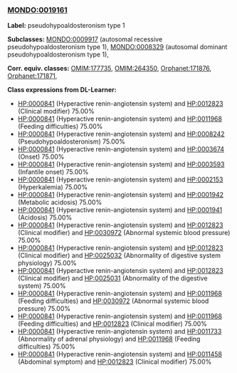 
### [MONDO:0019161](http://purl.obolibrary.org/obo/MONDO_0019161)
**Label:** pseudohypoaldosteronism type 1

**Subclasses:** [MONDO:0009917](http://purl.obolibrary.org/obo/MONDO_0009917) (autosomal recessive pseudohypoaldosteronism type 1), [MONDO:0008329](http://purl.obolibrary.org/obo/MONDO_0008329) (autosomal dominant pseudohypoaldosteronism type 1), 

**Corr. equiv. classes:** [OMIM:177735](http://purl.obolibrary.org/obo/OMIM_177735), [OMIM:264350](http://purl.obolibrary.org/obo/OMIM_264350), [Orphanet:171876](http://www.orpha.net/ORDO/Orphanet_171876), [Orphanet:171871](http://www.orpha.net/ORDO/Orphanet_171871), 

**Class expressions from DL-Learner:**

- [HP:0000841](http://purl.obolibrary.org/obo/HP_0000841) (Hyperactive renin-angiotensin system) and [HP:0012823](http://purl.obolibrary.org/obo/HP_0012823) (Clinical modifier) 75.00%
- [HP:0000841](http://purl.obolibrary.org/obo/HP_0000841) (Hyperactive renin-angiotensin system) and [HP:0011968](http://purl.obolibrary.org/obo/HP_0011968) (Feeding difficulties) 75.00%
- [HP:0000841](http://purl.obolibrary.org/obo/HP_0000841) (Hyperactive renin-angiotensin system) and [HP:0008242](http://purl.obolibrary.org/obo/HP_0008242) (Pseudohypoaldosteronism) 75.00%
- [HP:0000841](http://purl.obolibrary.org/obo/HP_0000841) (Hyperactive renin-angiotensin system) and [HP:0003674](http://purl.obolibrary.org/obo/HP_0003674) (Onset) 75.00%
- [HP:0000841](http://purl.obolibrary.org/obo/HP_0000841) (Hyperactive renin-angiotensin system) and [HP:0003593](http://purl.obolibrary.org/obo/HP_0003593) (Infantile onset) 75.00%
- [HP:0000841](http://purl.obolibrary.org/obo/HP_0000841) (Hyperactive renin-angiotensin system) and [HP:0002153](http://purl.obolibrary.org/obo/HP_0002153) (Hyperkalemia) 75.00%
- [HP:0000841](http://purl.obolibrary.org/obo/HP_0000841) (Hyperactive renin-angiotensin system) and [HP:0001942](http://purl.obolibrary.org/obo/HP_0001942) (Metabolic acidosis) 75.00%
- [HP:0000841](http://purl.obolibrary.org/obo/HP_0000841) (Hyperactive renin-angiotensin system) and [HP:0001941](http://purl.obolibrary.org/obo/HP_0001941) (Acidosis) 75.00%
- [HP:0000841](http://purl.obolibrary.org/obo/HP_0000841) (Hyperactive renin-angiotensin system) and [HP:0012823](http://purl.obolibrary.org/obo/HP_0012823) (Clinical modifier) and [HP:0030972](http://purl.obolibrary.org/obo/HP_0030972) (Abnormal systemic blood pressure) 75.00%
- [HP:0000841](http://purl.obolibrary.org/obo/HP_0000841) (Hyperactive renin-angiotensin system) and [HP:0012823](http://purl.obolibrary.org/obo/HP_0012823) (Clinical modifier) and [HP:0025032](http://purl.obolibrary.org/obo/HP_0025032) (Abnormality of digestive system physiology) 75.00%
- [HP:0000841](http://purl.obolibrary.org/obo/HP_0000841) (Hyperactive renin-angiotensin system) and [HP:0012823](http://purl.obolibrary.org/obo/HP_0012823) (Clinical modifier) and [HP:0025031](http://purl.obolibrary.org/obo/HP_0025031) (Abnormality of the digestive system) 75.00%
- [HP:0000841](http://purl.obolibrary.org/obo/HP_0000841) (Hyperactive renin-angiotensin system) and [HP:0011968](http://purl.obolibrary.org/obo/HP_0011968) (Feeding difficulties) and [HP:0030972](http://purl.obolibrary.org/obo/HP_0030972) (Abnormal systemic blood pressure) 75.00%
- [HP:0000841](http://purl.obolibrary.org/obo/HP_0000841) (Hyperactive renin-angiotensin system) and [HP:0011968](http://purl.obolibrary.org/obo/HP_0011968) (Feeding difficulties) and [HP:0012823](http://purl.obolibrary.org/obo/HP_0012823) (Clinical modifier) 75.00%
- [HP:0000841](http://purl.obolibrary.org/obo/HP_0000841) (Hyperactive renin-angiotensin system) and [HP:0011733](http://purl.obolibrary.org/obo/HP_0011733) (Abnormality of adrenal physiology) and [HP:0011968](http://purl.obolibrary.org/obo/HP_0011968) (Feeding difficulties) 75.00%
- [HP:0000841](http://purl.obolibrary.org/obo/HP_0000841) (Hyperactive renin-angiotensin system) and [HP:0011458](http://purl.obolibrary.org/obo/HP_0011458) (Abdominal symptom) and [HP:0012823](http://purl.obolibrary.org/obo/HP_0012823) (Clinical modifier) 75.00%


